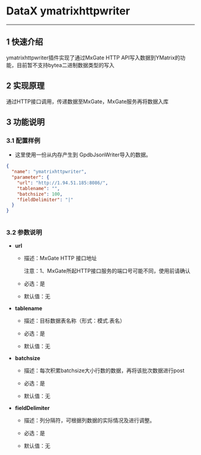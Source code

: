 # DataX ymatrixhttpwriter


---


## 1 快速介绍

ymatrixhttpwriter插件实现了通过MxGate HTTP API写入数据到YMatrix的功能，目前暂不支持bytea二进制数据类型的写入


## 2 实现原理

通过HTTP接口调用，传递数据至MxGate，MxGate服务再将数据入库


## 3 功能说明

### 3.1 配置样例

* 这里使用一份从内存产生到 GpdbJsonWriter导入的数据。

```json
{
  "name": "ymatrixhttpwriter",
  "parameter": {
    "url": "http://1.94.51.185:8086/",
    "tablename": "",
    "batchsize": 100,
    "fieldDelimiter": "|"
  }
}



```


### 3.2 参数说明

* **url**

    * 描述：MxGate HTTP 接口地址<br />

      注意：1、MxGate所起HTTP接口服务的端口号可能不同，使用前请确认<br />

    * 必选：是 <br />
    
    * 默认值：无 <br />


* **tablename**

    * 描述：目标数据表名称（形式：模式.表名） <br />

    * 必选：是 <br />

    * 默认值：无 <br />


* **batchsize**

    * 描述：每次积累batchsize大小行数的数据，再将该批次数据进行post <br />

    * 必选：是 <br />

    * 默认值：无 <br />


* **fieldDelimiter**

    * 描述：列分隔符，可根据列数据的实际情况及进行调整。

    * 必选：是 <br />

    * 默认值：无 <br />
